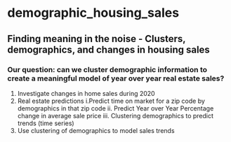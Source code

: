 # demographic_housing_sales
## Finding meaning in the noise - Clusters, demographics, and changes in housing sales
### Our question: can we cluster demographic information to create  a meaningful model of year over year real estate sales?
1. Investigate changes in home sales during 2020
2. Real estate predictions
  i.Predict time on market for a zip code by demographics in that zip code
  ii. Predict Year over Year Percentage change in average sale price
  iii. Clustering demographics to predict trends (time series)
3. Use clustering of demographics to model sales trends

